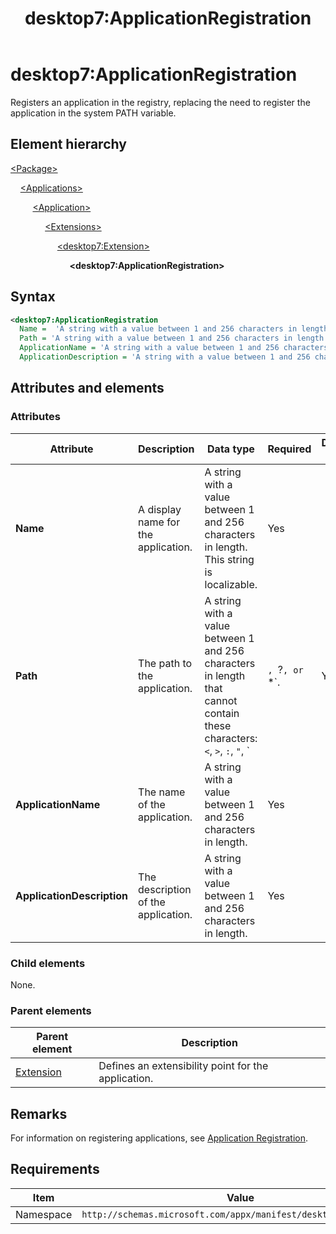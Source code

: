 ﻿---
title: desktop7:ApplicationRegistration
description: Registers an application, replacing the need to register the application in the system PATH variable.
ms.date: 10/15/2021
ms.topic: reference
keywords: windows 10, uwp, schema, manifest, desktop, extension 
ms.custom: 19H1
---

# desktop7:ApplicationRegistration

Registers an application in the registry, replacing the need to register the application in the system PATH variable.

## Element hierarchy

[\<Package\>](element-package.md)

&nbsp;&nbsp;&nbsp;&nbsp;[\<Applications\>](element-applications.md)

&nbsp;&nbsp;&nbsp;&nbsp; &nbsp;&nbsp;&nbsp;&nbsp;[\<Application\>](element-application.md)

&nbsp;&nbsp;&nbsp;&nbsp; &nbsp;&nbsp;&nbsp;&nbsp; &nbsp;&nbsp;&nbsp;&nbsp;[\<Extensions\>](element-1-extensions.md)

&nbsp;&nbsp;&nbsp;&nbsp; &nbsp;&nbsp;&nbsp;&nbsp; &nbsp;&nbsp;&nbsp;&nbsp; &nbsp;&nbsp;&nbsp;&nbsp;[\<desktop7:Extension\>](element-desktop7-extension.md)

&nbsp;&nbsp;&nbsp;&nbsp; &nbsp;&nbsp;&nbsp;&nbsp; &nbsp;&nbsp;&nbsp;&nbsp; &nbsp;&nbsp;&nbsp;&nbsp; &nbsp;&nbsp;&nbsp;&nbsp;**\<desktop7:ApplicationRegistration\>**

## Syntax

```xml
<desktop7:ApplicationRegistration 
  Name =  'A string with a value between 1 and 256 characters in length. This string is localizable.'
  Path = 'A string with a value between 1 and 256 characters in length that cannot contain these characters: <, >, :, ", |, ?, or *.'  
  ApplicationName = 'A string with a value between 1 and 256 characters in length.'
  ApplicationDescription = 'A string with a value between 1 and 256 characters in length.' />
```

## Attributes and elements

### Attributes

| Attribute | Description | Data type | Required | Default value |
|-|-|-|-|-|
| **Name** | A display name for the application. | A string with a value between 1 and 256 characters in length. This string is localizable. | Yes |  |
| **Path** | The path to the application. | A string with a value between 1 and 256 characters in length that cannot contain these characters: `<`, `>`, `:`, `"`, `|`, `?`, or `*`. | Yes |  |
| **ApplicationName** | The name of the application. | A string with a value between 1 and 256 characters in length. | Yes |  |
| **ApplicationDescription** | The description of the application. | A string with a value between 1 and 256 characters in length. | Yes |  |

### Child elements

None.

### Parent elements

| Parent element | Description |
|-|-|
| [Extension](element-desktop7-extension.md) | Defines an extensibility point for the application. |  

## Remarks

For information on registering applications, see [Application Registration](/windows/win32/shell/app-registration).

## Requirements

| Item  | Value  |
|--|--|
| Namespace | `http://schemas.microsoft.com/appx/manifest/desktop/windows10/7` |

